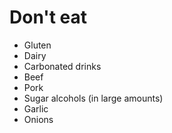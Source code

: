 # Don't eat

* Gluten
* Dairy
* Carbonated drinks
* Beef
* Pork
* Sugar alcohols (in large amounts)
* Garlic
* Onions
